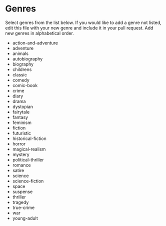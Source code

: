 # Genres

Select genres from the list below. If you would like to add a genre not listed, edit this file with your new genre and include it in your pull request. Add new genres in alphabetical order. 

* action-and-adventure
* adventure
* animals
* autobiography
* biography
* childrens
* classic
* comedy
* comic-book
* crime
* diary
* drama
* dystopian
* fairytale
* fantasy
* feminism
* fiction
* futuristic
* historical-fiction
* horror
* magical-realism
* mystery
* political-thriller
* romance
* satire
* science
* science-fiction
* space
* suspense
* thriller
* tragedy
* true-crime
* war
* young-adult

